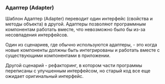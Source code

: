 ### Адаптер (Adapter)

Шаблон Адаптер (Adapter) переводит один интерфейс (свойства и методы объекта) в другой. Адаптеры позволяют программным компонентам работать вместе, что невозможно было бы из-за несовпадения интерфейсов.

Один из сценариев, где обычно используются адаптеры, - это когда новые компоненты должны быть интегрированы и работать вместе с существующими компонентами в приложении.

Другой сценарий - рефакторинг, в котором части программы переписаны с улучшенным интерфейсом, но старый код все еще ожидает оригинальный интерфейс.
